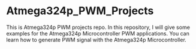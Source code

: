 # Atmega324p_PWM_Projects

This is Atmega324p PWM projects repo.
In this repository, I will give some examples for the Atmega324p Microcontroller PWM applications. You can learn how to generate PWM signal with the Atmega324p Microcontroller.
